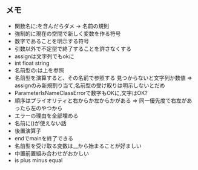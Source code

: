 ## メモ

* 関数名に:を含んだらダメ -> 名前の規則
* 強制的に現在の空間で新しく変数を作る符号
* 数字であることを明示する符号
* 引数以外で不定型で終了することを許さなくする
* assignは文字列でもokに
* int float string
* 名前型の:は上を参照
* 名前型を演算すると、その名前で参照する 見つからないと文字列か数値 => assignのみ新規割り当て,名前型の受け取りは明示しないとだめ
* ParameterIsNameClassErrorで数字もOKに,文字はOK?
* 順序はプライオリティと右からか左からかがある => 同一優先度で右左があったら左のやつから
* エラーの理由を全部埋める
* 名前に()が使えない話
* 後置演算子
* endでmainを終了できる
* 名前型を受け取る変数は__から始まることが好ましい
* 中置前置組み合わせがおかしい
* is plus minus equal